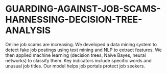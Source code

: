 # GUARDING-AGAINST-JOB-SCAMS-HARNESSING-DECISION-TREE-ANALYSIS
Online job scams are increasing. We developed a data mining system to detect fake job postings using text mining and NLP to extract features. We then applied machine learning (decision trees, Naïve Bayes, neural networks) to classify them. Key indicators include specific words and unusual job titles. Our model helps job portals protect job seekers.

